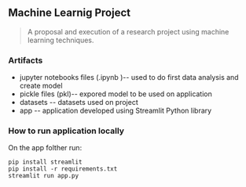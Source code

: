 
## Machine Learnig Project
> A proposal and execution of a research project using machine
learning techniques.



### Artifacts

- jupyter notebooks files (.ipynb )-- used to do first data analysis and create model
- pickle files (pkl)-- expored model to be used on application
- datasets -- datasets used on project
- app -- application developed using Streamlit Python library



### How to run application locally

On the app folther run: 
```
pip install streamlit
pip install -r requirements.txt
streamlit run app.py
```



